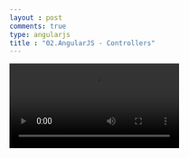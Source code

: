 ```yaml
---
layout : post
comments: true
type: angularjs
title : "02.AngularJS - Controllers"
---
```


<video controls="controls"  class="movie">
	<source src="https://dl.dropboxusercontent.com/u/161895058/Video/angularjs/02.%20Egghead.io%20-%20AngularJS%20-%20Controllers.mp4" type="video/ogg"/>
</video>